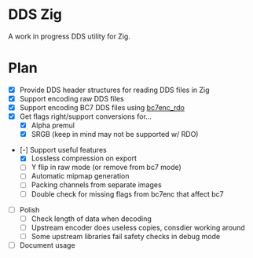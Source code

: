 # DDS Zig

A work in progress DDS utility for Zig.

# Plan
* [x] Provide DDS header structures for reading DDS files in Zig
* [x] Support encoding raw DDS files
* [x] Support encoding BC7 DDS files using [bc7enc_rdo](https://github.com/richgel999/bc7enc_rdo)
* [x] Get flags right/support conversions for...
	* [x] Alpha premul
	* [x] SRGB (keep in mind may not be supported w/ RDO)
* [-] Support useful features
	* [x] Lossless compression on export
	* [ ] Y flip in raw mode (or remove from bc7 mode)
	* [ ] Automatic mipmap generation
	* [ ] Packing channels from separate images
	* [ ] Double check for missing flags from bc7enc that affect bc7
* [ ] Polish
	* [ ] Check length of data when decoding
	* [ ] Upstream encoder does useless copies, consdier working around
	* [ ] Some upstream libraries fail safety checks in debug mode
* [ ] Document usage
